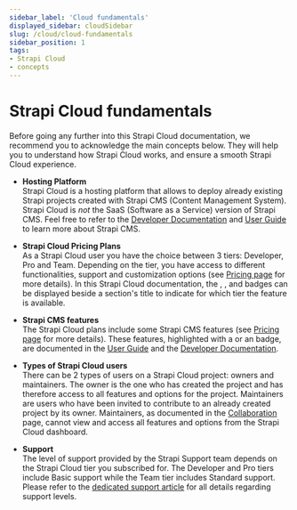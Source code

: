 ```yaml
---
sidebar_label: 'Cloud fundamentals'
displayed_sidebar: cloudSidebar
slug: /cloud/cloud-fundamentals
sidebar_position: 1
tags:
- Strapi Cloud
- concepts
---
```


# Strapi Cloud fundamentals

Before going any further into this Strapi Cloud documentation, we recommend you to acknowledge the main concepts below. They will help you to understand how Strapi Cloud works, and ensure a smooth Strapi Cloud experience.

- **Hosting Platform** <br/> Strapi Cloud is a hosting platform that allows to deploy already existing Strapi projects created with Strapi CMS (Content Management System). Strapi Cloud is *not* the SaaS (Software as a Service) version of Strapi CMS. Feel free to refer to the [Developer Documentation](https://docs.strapi.io/dev-docs/intro) and [User Guide](https://docs.strapi.io/user-docs/intro) to learn more about Strapi CMS.

- **Strapi Cloud Pricing Plans** <br/> As a Strapi Cloud user you have the choice between 3 tiers: Developer, Pro and Team. Depending on the tier, you have access to different functionalities, support and customization options (see [Pricing page](https://strapi.io/pricing-cloud) for more details). In this Strapi Cloud documentation, the <CloudDevBadge />, <CloudProBadge />, and <CloudTeamBadge /> badges can be displayed beside a section's title to indicate for which tier the feature is available.

- **Strapi CMS features** <br/> The Strapi Cloud plans include some Strapi CMS features (see [Pricing page](https://strapi.io/pricing-cloud) for more details). These features, highlighted with a <GrowthBadge /> or an <EnterpriseBadge /> badge, are documented in the [User Guide](https://docs.strapi.io/user-docs/intro) and the [Developer Documentation](https://docs.strapi.io/dev-docs/intro).

- **Types of Strapi Cloud users** <br/> There can be 2 types of users on a Strapi Cloud project: owners and maintainers. The owner is the one who has created the project and has therefore access to all features and options for the project. Maintainers are users who have been invited to contribute to an already created project by its owner. Maintainers, as documented in the [Collaboration](/cloud/projects/collaboration) page, cannot view and access all features and options from the Strapi Cloud dashboard.

- **Support** <br/> The level of support provided by the Strapi Support team depends on the Strapi Cloud tier you subscribed for. The Developer and Pro tiers include Basic support while the Team tier includes Standard support. Please refer to the [dedicated support article](https://support.strapi.io/support/solutions/articles/67000680833-what-is-supported-by-the-strapi-team#Not-Supported) for all details regarding support levels.

